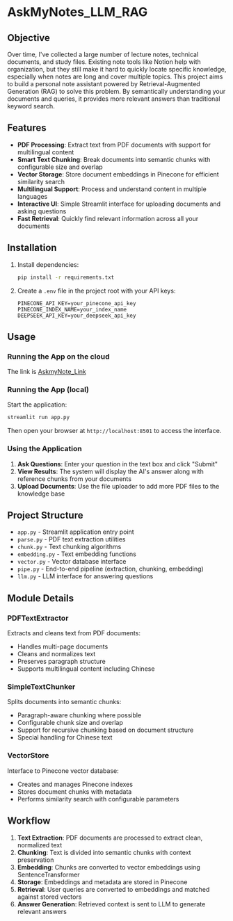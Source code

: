 # AskMyNotes_LLM_RAG
## Objective

Over time, I've collected a large number of lecture notes, technical documents, and study files. Existing note tools like Notion help with organization, but they still make it hard to quickly locate specific knowledge, especially when notes are long and cover multiple topics.
This project aims to build a personal note assistant powered by Retrieval-Augmented Generation (RAG) to solve this problem. By semantically understanding your documents and queries, it provides more relevant answers than traditional keyword search.

##  Features

- **PDF Processing**: Extract text from PDF documents with support for multilingual content 
- **Smart Text Chunking**: Break documents into semantic chunks with configurable size and overlap
- **Vector Storage**: Store document embeddings in Pinecone for efficient similarity search
- **Multilingual Support**: Process and understand content in multiple languages 
- **Interactive UI**: Simple Streamlit interface for uploading documents and asking questions
- **Fast Retrieval**: Quickly find relevant information across all your documents

##  Installation

1. Install dependencies:
   ```bash
   pip install -r requirements.txt
   ```

2. Create a `.env` file in the project root with your API keys:
   ```
   PINECONE_API_KEY=your_pinecone_api_key
   PINECONE_INDEX_NAME=your_index_name
   DEEPSEEK_API_KEY=your_deepseek_api_key
   ```

##  Usage
### Running the App on the cloud
The link is [AskmyNote_Link](https://askmynotesllmrag-mtk6ptfpepyaw4hvt5jpcz.streamlit.app/)

### Running the  App (local)

Start the application:

```bash
streamlit run app.py
```

Then open your browser at `http://localhost:8501` to access the interface.

### Using the Application

1. **Ask Questions**: Enter your question in the text box and click "Submit"
2. **View Results**: The system will display the AI's answer along with reference chunks from your documents
3. **Upload Documents**: Use the file uploader to add more PDF files to the knowledge base


## Project Structure

- `app.py` - Streamlit application entry point
- `parse.py` - PDF text extraction utilities
- `chunk.py` - Text chunking algorithms
- `embedding.py` - Text embedding functions
- `vector.py` - Vector database interface
- `pipe.py` - End-to-end pipeline (extraction, chunking, embedding)
- `llm.py` - LLM interface for answering questions

## Module Details

### PDFTextExtractor

Extracts and cleans text from PDF documents:

- Handles multi-page documents
- Cleans and normalizes text
- Preserves paragraph structure
- Supports multilingual content including Chinese

### SimpleTextChunker

Splits documents into semantic chunks:

- Paragraph-aware chunking where possible
- Configurable chunk size and overlap
- Support for recursive chunking based on document structure
- Special handling for Chinese text

### VectorStore

Interface to Pinecone vector database:

- Creates and manages Pinecone indexes
- Stores document chunks with metadata
- Performs similarity search with configurable parameters

##  Workflow

1. **Text Extraction**: PDF documents are processed to extract clean, normalized text
2. **Chunking**: Text is divided into semantic chunks with context preservation
3. **Embedding**: Chunks are converted to vector embeddings using SentenceTransformer
4. **Storage**: Embeddings and metadata are stored in Pinecone
5. **Retrieval**: User queries are converted to embeddings and matched against stored vectors
6. **Answer Generation**: Retrieved context is sent to LLM to generate relevant answers
